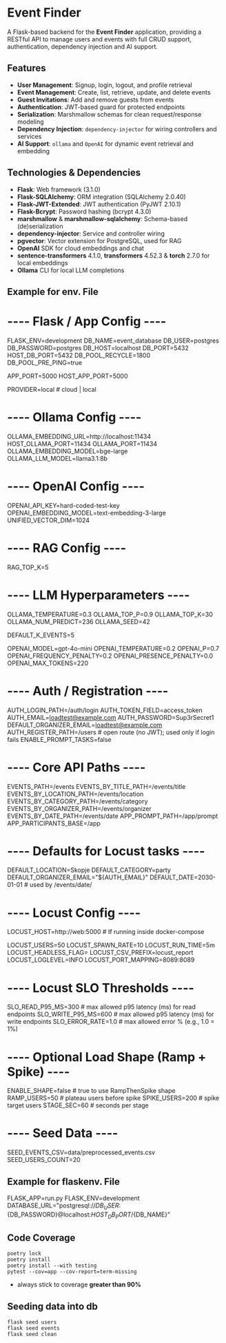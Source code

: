 # Event Finder

A Flask-based backend for the **Event Finder** application, providing a RESTful API to manage users and events with full CRUD support,
authentication, dependency injection and AI support.

## Features

- **User Management**: Signup, login, logout, and profile retrieval
- **Event Management**: Create, list, retrieve, update, and delete events
- **Guest Invitations**: Add and remove guests from events
- **Authentication**: JWT-based guard for protected endpoints
- **Serialization**: Marshmallow schemas for clean request/response modeling
- **Dependency Injection**: `dependency-injector` for wiring controllers and services
- **AI Support**: `ollama` and `OpenAI` for dynamic event retrieval and embedding
## Technologies & Dependencies

- **Flask**: Web framework (3.1.0)
- **Flask-SQLAlchemy**: ORM integration (SQLAlchemy 2.0.40)
- **Flask-JWT-Extended**: JWT authentication (PyJWT 2.10.1)
- **Flask-Bcrypt**: Password hashing (bcrypt 4.3.0)
- **marshmallow** & **marshmallow-sqlalchemy**: Schema-based (de)serialization
- **dependency-injector**: Service and controller wiring
- **pgvector**: Vector extension for PostgreSQL, used for RAG
- **OpenAI** SDK for cloud embeddings and chat  
- **sentence-transformers** 4.1.0, **transformers** 4.52.3 & **torch** 2.7.0 for local embeddings  
- **Ollama** CLI for local LLM completions

## Example for env. File
# ---- Flask / App Config ----
FLASK_ENV=development
DB_NAME=event_database
DB_USER=postgres
DB_PASSWORD=postgres
DB_HOST=localhost
DB_PORT=5432
HOST_DB_PORT=5432
DB_POOL_RECYCLE=1800
DB_POOL_PRE_PING=true

APP_PORT=5000
HOST_APP_PORT=5000

PROVIDER=local  # cloud | local

# ---- Ollama Config ----
OLLAMA_EMBEDDING_URL=http://localhost:11434
HOST_OLLAMA_PORT=11434
OLLAMA_PORT=11434
OLLAMA_EMBEDDING_MODEL=bge-large
OLLAMA_LLM_MODEL=llama3.1:8b

# ---- OpenAI Config ----
OPENAI_API_KEY=hard-coded-test-key
OPENAI_EMBEDDING_MODEL=text-embedding-3-large
UNIFIED_VECTOR_DIM=1024

# ---- RAG Config ----
RAG_TOP_K=5

# ---- LLM Hyperparameters ----
OLLAMA_TEMPERATURE=0.3
OLLAMA_TOP_P=0.9
OLLAMA_TOP_K=30
OLLAMA_NUM_PREDICT=236
OLLAMA_SEED=42

DEFAULT_K_EVENTS=5

OPENAI_MODEL=gpt-4o-mini
OPENAI_TEMPERATURE=0.2
OPENAI_P=0.7
OPENAI_FREQUENCY_PENALTY=0.2
OPENAI_PRESENCE_PENALTY=0.0
OPENAI_MAX_TOKENS=220

# ---- Auth / Registration ----
AUTH_LOGIN_PATH=/auth/login
AUTH_TOKEN_FIELD=access_token
AUTH_EMAIL=loadtest@example.com
AUTH_PASSWORD=Sup3rSecret1
DEFAULT_ORGANIZER_EMAIL=loadtest@example.com
AUTH_REGISTER_PATH=/users        # open route (no JWT); used only if login fails
ENABLE_PROMPT_TASKS=false

# ---- Core API Paths ----
EVENTS_PATH=/events
EVENTS_BY_TITLE_PATH=/events/title
EVENTS_BY_LOCATION_PATH=/events/location
EVENTS_BY_CATEGORY_PATH=/events/category
EVENTS_BY_ORGANIZER_PATH=/events/organizer
EVENTS_BY_DATE_PATH=/events/date
APP_PROMPT_PATH=/app/prompt
APP_PARTICIPANTS_BASE=/app

# ---- Defaults for Locust tasks ----
DEFAULT_LOCATION=Skopje
DEFAULT_CATEGORY=party
DEFAULT_ORGANIZER_EMAIL="${AUTH_EMAIL}"
DEFAULT_DATE=2030-01-01          # used by /events/date/<YYYY-MM-DD>

# ---- Locust Config ----
LOCUST_HOST=http://web:5000      # If running inside docker-compose

LOCUST_USERS=50
LOCUST_SPAWN_RATE=10
LOCUST_RUN_TIME=5m
LOCUST_HEADLESS_FLAG=
LOCUST_CSV_PREFIX=locust_report
LOCUST_LOGLEVEL=INFO
LOCUST_PORT_MAPPING=8089:8089

# ---- Locust SLO Thresholds ----
SLO_READ_P95_MS=300       # max allowed p95 latency (ms) for read endpoints
SLO_WRITE_P95_MS=600      # max allowed p95 latency (ms) for write endpoints
SLO_ERROR_RATE=1.0        # max allowed error % (e.g., 1.0 = 1%)

# ---- Optional Load Shape (Ramp + Spike) ----
ENABLE_SHAPE=false        # true to use RampThenSpike shape
RAMP_USERS=50             # plateau users before spike
SPIKE_USERS=200           # spike target users
STAGE_SEC=60              # seconds per stage

# ---- Seed Data ----
SEED_EVENTS_CSV=data/preprocessed_events.csv
SEED_USERS_COUNT=20


## Example for flaskenv. File
FLASK_APP=run.py
FLASK_ENV=development
DATABASE_URL="postgresql://${DB_USER}:${DB_PASSWORD}@localhost:${HOST_DB_PORT}/${DB_NAME}"

## Code Coverage
```shell
poetry lock
poetry install
poetry install --with testing
pytest --cov=app --cov-report=term-missing
```
- always stick to coverage **greater than 90%**

## Seeding data into db
```shell
flask seed users
flask seed events
flask seed clean 
```
